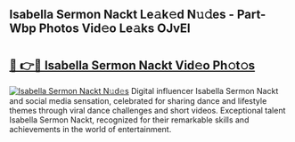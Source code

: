 ## Isabella Sermon Nackt Le𝚊k𝚎d N𝚞𝚍es - Part-Wbp Photos Vid𝚎o Le𝚊ks OJvEI

# <h2><a href="http://fb4ym0e.evod.top/?m=Isabella+Sermon+Nackt">🔗 👉🔴 Isabella Sermon Nackt Vid𝚎o Ph𝚘t𝚘s</a></h2>

[![Isabella Sermon Nackt N𝚞d𝚎s](https://i.imgur.com/8V9OHl7.gif)](http://fb4ym0e.evod.top/?m=Isabella+Sermon+Nackt)
Digital influencer Isabella Sermon Nackt and social media sensation, celebrated for sharing dance and lifestyle themes through viral dance challenges and short videos. Exceptional talent Isabella Sermon Nackt, recognized for their remarkable skills and achievements in the world of entertainment. 
